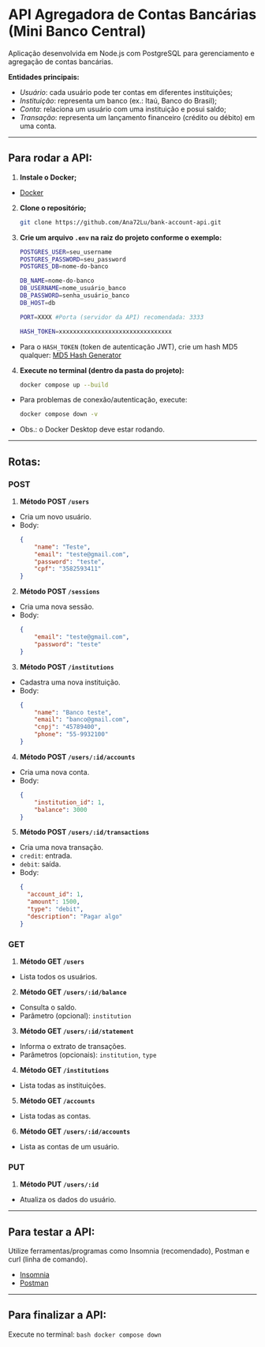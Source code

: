 # API Agregadora de Contas Bancárias (Mini Banco Central)

Aplicação desenvolvida em Node.js com PostgreSQL para gerenciamento e agregação de contas bancárias.

**Entidades principais:**
- *Usuário*: cada usuário pode ter contas em diferentes instituições;
- *Instituição*: representa um banco (ex.: Itaú, Banco do Brasil);
- *Conta*: relaciona um usuário com uma instituição e posui saldo;
- *Transação*: representa um lançamento financeiro (crédito ou débito) em uma conta.

---

## Para rodar a API:

1. **Instale o Docker;**
- [Docker](https://www.docker.com/get-started/)


2. **Clone o repositório;**
    ```bash
    git clone https://github.com/Ana72Lu/bank-account-api.git
    ```


3. **Crie um arquivo `.env` na raiz do projeto conforme o exemplo:**
    ```bash
    POSTGRES_USER=seu_username
    POSTGRES_PASSWORD=seu_password
    POSTGRES_DB=nome-do-banco

    DB_NAME=nome-do-banco
    DB_USERNAME=nome_usuário_banco
    DB_PASSWORD=senha_usuário_banco
    DB_HOST=db

    PORT=XXXX #Porta (servidor da API) recomendada: 3333

    HASH_TOKEN=xxxxxxxxxxxxxxxxxxxxxxxxxxxxxxxx
    ```

- Para o `HASH_TOKEN` (token de autenticação JWT), crie um hash MD5 qualquer: [MD5 Hash Generator](https://www.md5hashgenerator.com/)


4. **Execute no terminal (dentro da pasta do projeto):**
    ```bash
    docker compose up --build
    ```

- Para problemas de conexão/autenticação, execute:
    ```bash
    docker compose down -v
    ```

- Obs.: o Docker Desktop deve estar rodando.

---

## Rotas:

### POST

1. **Método POST `/users`**
- Cria um novo usuário.
- Body:
    ```json
    {
        "name": "Teste",
        "email": "teste@gmail.com",
        "password": "teste",
        "cpf": "3582593411"
    }
    ```


2. **Método POST `/sessions`**
- Cria uma nova sessão.
- Body:
    ```json
    {
        "email": "teste@gmail.com",
        "password": "teste"
    }
    ```


3. **Método POST `/institutions`**
- Cadastra uma nova instituição.
- Body:
    ```json
    {
        "name": "Banco teste",
        "email": "banco@gmail.com",
        "cnpj": "45789400",
        "phone": "55-9932100"
    }
    ```


4. **Método POST `/users/:id/accounts`**
- Cria uma nova conta.
- Body:
    ```json
    {
        "institution_id": 1,
        "balance": 3000
    }
    ```


5. **Método POST `/users/:id/transactions`**
- Cria uma nova transação.
- `credit`: entrada.
- `debit`: saída.
- Body:
    ```json
    {
      "account_id": 1,
      "amount": 1500,
      "type": "debit",
      "description": "Pagar algo"
    }
    ```


### GET

1. **Método GET `/users`**
- Lista todos os usuários.


2. **Método GET `/users/:id/balance`**
- Consulta o saldo.
- Parâmetro (opcional): `institution`


3. **Método GET `/users/:id/statement`**
- Informa o extrato de transações.
- Parâmetros (opcionais): `institution`, `type`


4. **Método GET `/institutions`**
- Lista todas as instituições.


5. **Método GET `/accounts`**
- Lista todas as contas.


6. **Método GET `/users/:id/accounts`**
- Lista as contas de um usuário.


### PUT

1. **Método PUT `/users/:id`**
- Atualiza os dados do usuário.

---

## Para testar a API:

Utilize ferramentas/programas como Insomnia (recomendado), Postman e curl (linha de comando).
- [Insomnia](https://insomnia.rest/download)
- [Postman](https://www.postman.com/downloads/)

---

## Para finalizar a API:

Execute no terminal:
    ```bash
    docker compose down
    ```
